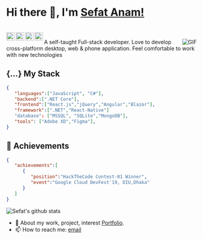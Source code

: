 # Hi there 👋, I'm [Sefat Anam!](sefatanam.github.io/me) 

<br />

 <a href="https://www.linkedin.com/in/SefatAnam">
   <img align="left" alt="Sefat's LinkdeIN" width="22px" src="https://cdn.jsdelivr.net/npm/simple-icons@v3/icons/linkedin.svg" />
 </a>
 <a href="https://www.instagram.com/im.sefat/">
   <img align="left" alt="Sefat's Instagram" width="22px" src="https://cdn.jsdelivr.net/npm/simple-icons@v3/icons/instagram.svg" />
 </a>
 <a href="https://www.reddit.com/user/im_sefat/">
   <img align="left" alt="Sefat's Reddit" width="22px" src="https://cdn.jsdelivr.net/npm/simple-icons@v3/icons/reddit.svg" />
 </a>
 <a href="https://leetcode.com/sefatanam/">
   <img align="left" alt="Sefat's Leetcode" width="22px" src="https://cdn.jsdelivr.net/npm/simple-icons@v3/icons/leetcode.svg" />
 </a>
 
<br />

  <img align="right" alt="GIF" src="https://media.giphy.com/media/xTiTnvMb8gkmBvwFiM/giphy.gif" />
A self-taught Full-stack developer. Love to develop cross-platform desktop, web & phone application. Feel comfortable to work with new technologies



## {...} My Stack

```json
{
   "languages":["JavaScript", "C#"],
   "backend":[".NET Core"],
   "frontend":["React.js","jQuery","Angular","Blazor"],
   "framework":[".NET","React-Native"]
   "database": ["MSSQL", "SQLite","MongoDB"],
   "tools": ["Adobe XD","Figma"],
}
```

## :tada: Achievements

```json
{
   "achievements":[
      {
         "position":"HackTheCode Contest-01 Winner",
         "event":"Google Cloud DevFest'19, DIU,Dhaka"
      }
   ]
}
```


![Sefat's github stats](https://github-readme-stats.vercel.app/api/?username=sefatanam&show_icons=true&title_color=fff&icon_color=79ff97&text_color=9f9f9f&bg_color=151515)




- 💬 About my work, project, interest [Portfolio](https://sefatanam.github.io/me/).
- 📫 How to reach me: [email](mailto:sefatanam@outlook.com)

